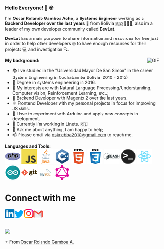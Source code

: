 ### Hello Everyone! 👋 🤓

I'm **Oscar Rolando Gamboa Acho**, a **Systems Engineer** working as a  **Backend Developer over the last years** 🚀 from Bolivia :bolivia: 🙍🏽‍♂️, also im a leader of my own developer community called **DevLat**.

**DevLat** has a main purpose, to share information and resources for free just in order to help other developers 🤓 to have enough resources for their projects :computer: and investigation :mag:.

**My background:**
<img align="right" alt="GIF" src="https://media.giphy.com/media/qgQUggAC3Pfv687qPC/giphy.gif" />
- :books: I've studied in the "Universidad Mayor De San Simon" in the career System Engineering in Cochabamba Bolivia (2010 - 2015)
- :scroll: Degree in systems engineering in 2016.
- 🤔 My interests are with Natural Language Processing/Understanding, Computer vision, Reinforcement Learning, etc..;
- :shopping_cart: Backend Developer with Magento 2 over the last years.
- :atom_symbol: Frontend Developer with my personal projects in focus for improving JS skills.
- :robot: I love to experiment with Arduino and apply new concepts in development.
- 💼 Currently i'm working in Linets. :chile:
- 💬 Ask me about anything, I am happy to help;
- 📫 Please email via oskr.cbba2010@gmail.com to reach me.

**Languages and Tools:**  
<code><img height="50" src="https://raw.githubusercontent.com/github/explore/80688e429a7d4ef2fca1e82350fe8e3517d3494d/topics/php/php.png"></code>
<code><img height="50" src="https://raw.githubusercontent.com/github/explore/80688e429a7d4ef2fca1e82350fe8e3517d3494d/topics/javascript/javascript.png"></code>
<code><img height="50" src="https://raw.githubusercontent.com/github/explore/80688e429a7d4ef2fca1e82350fe8e3517d3494d/topics/java/java.png"></code>
<code><img height="50" src="https://raw.githubusercontent.com/github/explore/80688e429a7d4ef2fca1e82350fe8e3517d3494d/topics/cpp/cpp.png"></code>
<code><img height="50" src="https://raw.githubusercontent.com/github/explore/80688e429a7d4ef2fca1e82350fe8e3517d3494d/topics/html/html.png"></code>
<code><img height="50" src="https://raw.githubusercontent.com/github/explore/80688e429a7d4ef2fca1e82350fe8e3517d3494d/topics/css/css.png"></code>
<code><img height="50" src="https://raw.githubusercontent.com/github/explore/80688e429a7d4ef2fca1e82350fe8e3517d3494d/topics/bash/bash.png"></code>
<code><img height="50" src="https://raw.githubusercontent.com/github/explore/80688e429a7d4ef2fca1e82350fe8e3517d3494d/topics/terminal/terminal.png"></code>
<code><img height="50" src="https://raw.githubusercontent.com/github/explore/80688e429a7d4ef2fca1e82350fe8e3517d3494d/topics/react/react.png"></code>
<code><img height="50" src="https://raw.githubusercontent.com/github/explore/80688e429a7d4ef2fca1e82350fe8e3517d3494d/topics/arduino/arduino.png"></code>
<code><img height="50" src="https://raw.githubusercontent.com/github/explore/80688e429a7d4ef2fca1e82350fe8e3517d3494d/topics/git/git.png"></code>
<code><img height="50" src="https://raw.githubusercontent.com/github/explore/80688e429a7d4ef2fca1e82350fe8e3517d3494d/topics/mysql/mysql.png"></code>
<code><img height="50" src="https://raw.githubusercontent.com/github/explore/80688e429a7d4ef2fca1e82350fe8e3517d3494d/topics/graphql/graphql.png"></code>

# Connect with me
<a href="https://www.linkedin.com/in/oscarrolandogamboa/">
    <img align="left" alt="Oscar Rolando Gamboa Acho | Linkedin" width="30px" src="https://github.com/SatYu26/SatYu26/blob/master/Assets/Linkedin.svg" />
</a> &nbsp;&nbsp;
<a href="https://twitter.com/DevLatBo">
  <img align="left" alt="Oscar Rolando Gamboa Acho | Twitter" width="32px" src="https://github.com/SatYu26/SatYu26/blob/master/Assets/Twitter.svg" />
</a> &nbsp;&nbsp;
<a href="https://www.instagram.com/oskarin.05.bo/">
  <img align="left" alt="Oscar Rolando Gamboa Acho | Instagram" width="30px" src="https://github.com/SatYu26/SatYu26/blob/master/Assets/Instagram.svg" />
</a> &nbsp;&nbsp;
<a href="mailto:oskr.cbba2010@gmail.com">
  <img align="left" alt="Oscar Rolando Gamboa Acho | Gmail" width="32px" src="https://github.com/SatYu26/SatYu26/blob/master/Assets/Gmail.svg" />
</a>

<br><br>
<a href="https://github.com/DevLatBo">
  <img src="https://komarev.com/ghpvc/?username=DevLatBo&style=for-the-badge&color=red" />
</a>

⭐️ From [Oscar Rolando Gamboa A.](https://github.com/DevLatBo)
